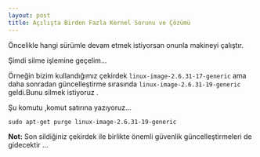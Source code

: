 ```yaml
---
layout: post
title: Açılışta Birden Fazla Kernel Sorunu ve Çözümü
---
```


Öncelikle hangi sürümle devam etmek istiyorsan onunla makineyi çalıştır.

Şimdi silme işlemine geçelim...

Örneğin bizim kullandığımız çekirdek `linux-image-2.6.31-17-generic` ama daha sonradan güncelleştirme sırasında `linux-image-2.6.31-19-generic` geldi.Bunu silmek istiyoruz .

Şu komutu ,komut satırına yazıyoruz...

`sudo apt-get purge linux-image-2.6.31-19-generic`

**Not:** Son sildiğiniz çekirdek ile birlikte önemli güvenlik güncelleştirmeleri de gidecektir ...

